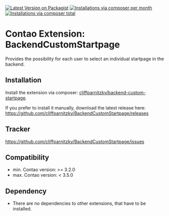 [![Latest Version on Packagist](http://img.shields.io/packagist/v/cliffparnitzky/backend-custom-startpage.svg?style=flat)](https://packagist.org/packages/cliffparnitzky/backend-custom-startpage)
[![Installations via composer per month](http://img.shields.io/packagist/dm/cliffparnitzky/backend-custom-startpage.svg?style=flat)](https://packagist.org/packages/cliffparnitzky/backend-custom-startpage)
[![Installations via composer total](http://img.shields.io/packagist/dt/cliffparnitzky/backend-custom-startpage.svg?style=flat)](https://packagist.org/packages/cliffparnitzky/backend-custom-startpage)

Contao Extension: BackendCustomStartpage
========================================

Provides the possibility for each user to select an individual startpage in the backend.


Installation
------------

Install the extension via composer: [cliffparnitzky/backend-custom-startpage](https://packagist.org/packages/cliffparnitzky/backend-custom-startpage).

If you prefer to install it manually, download the latest release here: https://github.com/cliffparnitzky/BackendCustomStartpage/releases


Tracker
-------

https://github.com/cliffparnitzky/BackendCustomStartpage/issues


Compatibility
-------------

- min. Contao version: >= 3.2.0
- max. Contao version: <  3.5.0


Dependency
----------

- There are no dependencies to other extensions, that have to be installed.
